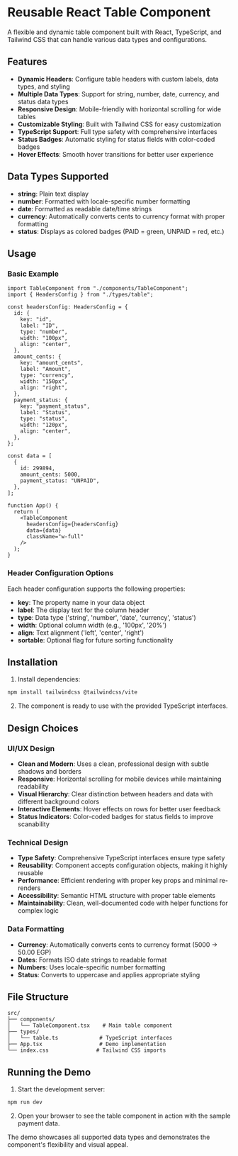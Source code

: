 # Reusable React Table Component

A flexible and dynamic table component built with React, TypeScript, and Tailwind CSS that can handle various data types and configurations.

## Features

- **Dynamic Headers**: Configure table headers with custom labels, data types, and styling
- **Multiple Data Types**: Support for string, number, date, currency, and status data types
- **Responsive Design**: Mobile-friendly with horizontal scrolling for wide tables
- **Customizable Styling**: Built with Tailwind CSS for easy customization
- **TypeScript Support**: Full type safety with comprehensive interfaces
- **Status Badges**: Automatic styling for status fields with color-coded badges
- **Hover Effects**: Smooth hover transitions for better user experience

## Data Types Supported

- **string**: Plain text display
- **number**: Formatted with locale-specific number formatting
- **date**: Formatted as readable date/time strings
- **currency**: Automatically converts cents to currency format with proper formatting
- **status**: Displays as colored badges (PAID = green, UNPAID = red, etc.)

## Usage

### Basic Example

```tsx
import TableComponent from "./components/TableComponent";
import { HeadersConfig } from "./types/table";

const headersConfig: HeadersConfig = {
  id: {
    key: "id",
    label: "ID",
    type: "number",
    width: "100px",
    align: "center",
  },
  amount_cents: {
    key: "amount_cents",
    label: "Amount",
    type: "currency",
    width: "150px",
    align: "right",
  },
  payment_status: {
    key: "payment_status",
    label: "Status",
    type: "status",
    width: "120px",
    align: "center",
  },
};

const data = [
  {
    id: 299894,
    amount_cents: 5000,
    payment_status: "UNPAID",
  },
];

function App() {
  return (
    <TableComponent
      headersConfig={headersConfig}
      data={data}
      className="w-full"
    />
  );
}
```

### Header Configuration Options

Each header configuration supports the following properties:

- **key**: The property name in your data object
- **label**: The display text for the column header
- **type**: Data type ('string', 'number', 'date', 'currency', 'status')
- **width**: Optional column width (e.g., '100px', '20%')
- **align**: Text alignment ('left', 'center', 'right')
- **sortable**: Optional flag for future sorting functionality

## Installation

1. Install dependencies:

```bash
npm install tailwindcss @tailwindcss/vite
```

2. The component is ready to use with the provided TypeScript interfaces.

## Design Choices

### UI/UX Design

- **Clean and Modern**: Uses a clean, professional design with subtle shadows and borders
- **Responsive**: Horizontal scrolling for mobile devices while maintaining readability
- **Visual Hierarchy**: Clear distinction between headers and data with different background colors
- **Interactive Elements**: Hover effects on rows for better user feedback
- **Status Indicators**: Color-coded badges for status fields to improve scanability

### Technical Design

- **Type Safety**: Comprehensive TypeScript interfaces ensure type safety
- **Reusability**: Component accepts configuration objects, making it highly reusable
- **Performance**: Efficient rendering with proper key props and minimal re-renders
- **Accessibility**: Semantic HTML structure with proper table elements
- **Maintainability**: Clean, well-documented code with helper functions for complex logic

### Data Formatting

- **Currency**: Automatically converts cents to currency format (5000 → 50.00 EGP)
- **Dates**: Formats ISO date strings to readable format
- **Numbers**: Uses locale-specific number formatting
- **Status**: Converts to uppercase and applies appropriate styling

## File Structure

```
src/
├── components/
│   └── TableComponent.tsx    # Main table component
├── types/
│   └── table.ts             # TypeScript interfaces
├── App.tsx                  # Demo implementation
└── index.css               # Tailwind CSS imports
```

## Running the Demo

1. Start the development server:

```bash
npm run dev
```

2. Open your browser to see the table component in action with the sample payment data.

The demo showcases all supported data types and demonstrates the component's flexibility and visual appeal.
